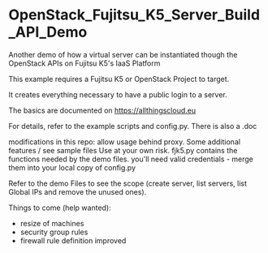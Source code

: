 # OpenStack_Fujitsu_K5_Server_Build_API_Demo
Another demo of how a virtual server can be instantiated though the OpenStack APIs on Fujitsu K5's IaaS Platform

This example requires a Fujitsu K5 or OpenStack Project to target.

It creates everything necessary to have a public login to a server.

The basics are documented on https://allthingscloud.eu

For details, refer to the example scripts and config.py.
There is also a .doc 


modifications in this repo: allow usage behind proxy. Some additional features / see sample files
Use at your own risk.
fjk5.py contains the functions needed by the demo files.
you'll need valid credentials - merge them into your local copy of config.py

Refer to the demo Files to see the scope (create server, list servers, list Global IPs and remove the unused ones).

Things to come (help wanted):
- resize of machines
- security group rules
- firewall rule definition improved


